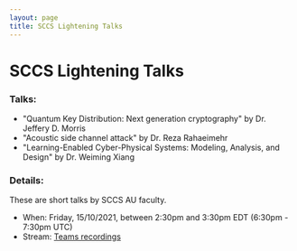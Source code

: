 ```yaml
---
layout: page
title: SCCS Lightening Talks
---
```


SCCS Lightening Talks
======
### Talks:

- "Quantum Key Distribution: Next generation cryptography" by Dr. Jeffery D. Morris
- "Acoustic side channel attack" by Dr. Reza Rahaeimehr
- "Learning-Enabled Cyber-Physical Systems: Modeling, Analysis, and Design" by Dr. Weiming Xiang

### Details:

These are short talks by SCCS AU faculty.

- When: Friday, 15/10/2021, between 2:30pm and 3:30pm EDT (6:30pm - 7:30pm UTC)
- Stream: [Teams recordings](https://augedu-my.sharepoint.com/:v:/g/personal/gdorai_augusta_edu/EQ4ncQeTqyBBj_7zlBEmyaQBqUMxbsXfCCDWuv5Y64vn3w)

